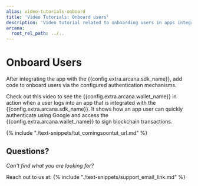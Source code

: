 ```yaml
---
alias: video-tutorials-onboard
title: 'Video Tutorials: Onboard users'
description: 'Video tutorial related to onboarding users in apps integrated with the Auth SDK.'
arcana:
  root_rel_path: ../..
---
```


# Onboard Users

After integrating the app with the {{config.extra.arcana.sdk_name}}, add code to onboard users via the configured authentication mechanisms.

Check out this video to see the {{config.extra.arcana.wallet_name}} in action when a user logs into an app that is integrated with the {{config.extra.arcana.sdk_name}}. It shows how an app user can quickly authenticate using Google and access the {{config.extra.arcana.wallet_name}} to sign blockchain transactions. 

{% include "./text-snippets/tut_comingsoontut_url.md" %}

## Questions?

*Can't find what you are looking for?*

Reach out to us at: {% include "./text-snippets/support_email_link.md" %}